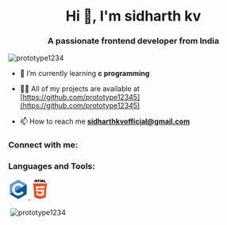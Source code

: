 <h1 align="center">Hi 👋, I'm sidharth kv</h1>
<h3 align="center">A passionate frontend developer from India</h3>

<p align="left"> <img src="https://komarev.com/ghpvc/?username=prototype1234&label=Profile%20views&color=0e75b6&style=flat" alt="prototype1234" /> </p>

- 🌱 I’m currently learning **c programming**

- 👨‍💻 All of my projects are available at [https://github.com/prototype12345](https://github.com/prototype12345)

- 📫 How to reach me **sidharthkvofficial@gmail.com**

<h3 align="left">Connect with me:</h3>
<p align="left">
</p>

<h3 align="left">Languages and Tools:</h3>
<p align="left"> <a href="https://www.cprogramming.com/" target="_blank" rel="noreferrer"> <img src="https://raw.githubusercontent.com/devicons/devicon/master/icons/c/c-original.svg" alt="c" width="40" height="40"/> </a> <a href="https://www.w3.org/html/" target="_blank" rel="noreferrer"> <img src="https://raw.githubusercontent.com/devicons/devicon/master/icons/html5/html5-original-wordmark.svg" alt="html5" width="40" height="40"/> </a> </p>

<p>&nbsp;<img align="center" src="https://github-readme-stats.vercel.app/api?username=prototype1234&show_icons=true&locale=en" alt="prototype1234" /></p>


